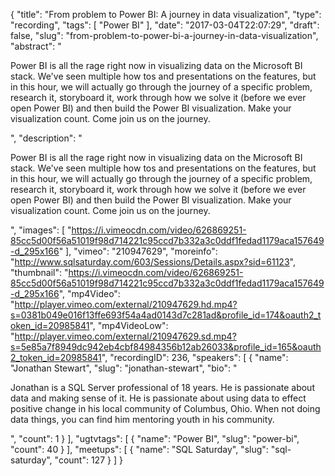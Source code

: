 {
  "title": "From problem to Power BI: A journey in data visualization",
  "type": "recording",
  "tags": [
    "Power BI"
  ],
  "date": "2017-03-04T22:07:29",
  "draft": false,
  "slug": "from-problem-to-power-bi-a-journey-in-data-visualization",
  "abstract": "<p>Power BI is all the rage right now in visualizing data on the Microsoft BI stack.  We've seen multiple how tos and presentations on the features, but in this hour, we will actually go through the journey of a specific problem, research it, storyboard it, work through how we solve it (before we ever open Power BI) and then build the Power BI visualization.   Make your visualization count.  Come join us on the journey.</p>",
  "description": "<p>Power BI is all the rage right now in visualizing data on the Microsoft BI stack.  We've seen multiple how tos and presentations on the features, but in this hour, we will actually go through the journey of a specific problem, research it, storyboard it, work through how we solve it (before we ever open Power BI) and then build the Power BI visualization.   Make your visualization count.  Come join us on the journey.</p>",
  "images": [
    "https://i.vimeocdn.com/video/626869251-85cc5d00f56a51019f98d714221c95ccd7b332a3c0ddf1fedad1179aca157649-d_295x166"
  ],
  "vimeo": "210947629",
  "moreinfo": "http://www.sqlsaturday.com/603/Sessions/Details.aspx?sid=61123",
  "thumbnail": "https://i.vimeocdn.com/video/626869251-85cc5d00f56a51019f98d714221c95ccd7b332a3c0ddf1fedad1179aca157649-d_295x166",
  "mp4Video": "http://player.vimeo.com/external/210947629.hd.mp4?s=0381b049e016f13ffe693f54a4ad0143d7c281ad&profile_id=174&oauth2_token_id=20985841",
  "mp4VideoLow": "http://player.vimeo.com/external/210947629.sd.mp4?s=5e85a7f8949dc942eb4cbf84984356b12ab26033&profile_id=165&oauth2_token_id=20985841",
  "recordingID": 236,
  "speakers": [
    {
      "name": "Jonathan Stewart",
      "slug": "jonathan-stewart",
      "bio": "<p>Jonathan is a SQL Server professional of 18 years.  He is passionate about data and making sense of it.  He is passionate about using data to effect positive change in his local community of Columbus, Ohio.  When not doing data things, you can find him mentoring youth in his community.</p>",
      "count": 1
    }
  ],
  "ugtvtags": [
    {
      "name": "Power BI",
      "slug": "power-bi",
      "count": 40
    }
  ],
  "meetups": [
    {
      "name": "SQL Saturday",
      "slug": "sql-saturday",
      "count": 127
    }
  ]
}